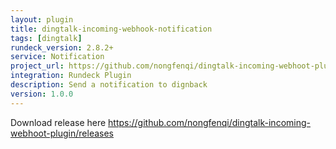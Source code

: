 ```yaml
---
layout: plugin
title: dingtalk-incoming-webhook-notification
tags: [dingtalk]
rundeck_version: 2.8.2+
service: Notification
project_url: https://github.com/nongfenqi/dingtalk-incoming-webhoot-plugin
integration: Rundeck Plugin
description: Send a notification to dignback
version: 1.0.0
---
```


Download release here https://github.com/nongfenqi/dingtalk-incoming-webhoot-plugin/releases
